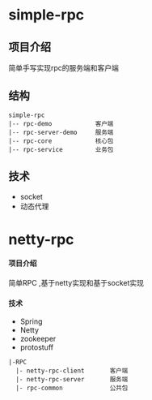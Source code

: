 
# simple-rpc

## 项目介绍
简单手写实现rpc的服务端和客户端

## 结构
```text
simple-rpc
|-- rpc-demo            客户端
|-- rpc-server-demo     服务端
|-- rpc-core            核心包
|-- rpc-service         业务包

```

## 技术
- socket
- 动态代理


# netty-rpc

#### 项目介绍
简单RPC ,基于netty实现和基于socket实现 

#### 技术

- Spring
- Netty
- zookeeper
- protostuff

```
|-RPC
  |- netty-rpc-client       客户端
  |- netty-rpc-server       服务端
  |- rpc-common             公共包

```
